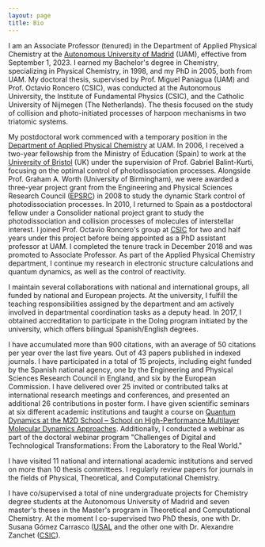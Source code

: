 ```yaml
---
layout: page
title: Bio
---
```


I am an Associate Professor (tenured) in the Department of Applied Physical Chemistry at
the [Autonomous University of Madrid](https://www.uam.es) (UAM), effective from September 1, 2023. I earned my
Bachelor's degree in Chemistry, specializing in Physical Chemistry, in 1998, and my PhD in
2005, both from UAM. My doctoral thesis, supervised by Prof. Miguel Paniagua (UAM) and
Prof. Octavio Roncero (CSIC), was conducted at the Autonomous University, the Institute of
Fundamental Physics (CSIC), and the Catholic University of Nijmegen (The Netherlands). The
thesis focused on the study of collision and photo-initiated processes of harpoon mechanisms
in two triatomic systems.

My postdoctoral work commenced with a temporary position in the [Department of Applied
Physical Chemistry](https://www.uam.es/qfa) at UAM. In 2006, I received a two-year fellowship from the Ministry of
Education (Spain) to work at the [University of Bristol](https://www.bristol.ac.uk/) (UK) under the supervision of Prof. Gabriel
Balint-Kurti, focusing on the optimal control of photodissociation processes. Alongside Prof.
Graham A. Worth (University of Birmingham), we were awarded a three-year project grant
from the Engineering and Physical Sciences Research Council ([EPSRC](https://www.ukri.org/councils/epsrc/)) in 2008 to study
the dynamic Stark control of photodissociation processes. In 2010, I returned to Spain as a
postdoctoral fellow under a Consolider national project grant to study the photodissociation
and collision processes of molecules of interstellar interest. I joined Prof. Octavio Roncero's
group at [CSIC](www.csic.es) for two and half years under this project before being appointed as a PhD
assistant professor at UAM. I completed the tenure track in December 2018 and was promoted
to Associate Professor. As part of the Applied Physical Chemistry department, I continue my 
research in electronic structure calculations and quantum dynamics, as well as the control of
reactivity.

I maintain several collaborations with national and international groups, all funded by national
and European projects. At the university, I fulfill the teaching responsibilities assigned by
the department and am actively involved in departmental coordination tasks as a deputy head. In 2017, I
obtained accreditation to participate in the DoIng program initiated by the
university, which offers bilingual Spanish/English degrees.

I have accumulated more than 900 citations, with an average of 50 citations per year over the
last five years. Out of 43 papers published in indexed journals.
I have participated in a total of 15 projects, including eight funded by the Spanish national
agency, one by the Engineering and Physical Sciences Research Council in England, and
six by the European Commission. I have delivered over 25 invited or contributed talks at
international research meetings and conferences, and presented an additional 26 contributions
in poster form. I have given scientific seminars at six different academic institutions and
taught a course on [Quantum Dynamics at the M2D School – School on High-Performance
Multilayer Molecular Dynamics Approaches](https://m2d-school.qui.uam.es/). Additionally, I conducted a webinar as part of the
doctoral webinar program "Challenges of Digital and Technological Transformations: From the
Laboratory to the Real World."

I have visited 11 national and international academic institutions and served on more than 10
thesis committees. I regularly review papers for journals in the fields of Physical, Theoretical,
and Computational Chemistry.

I have co/supervised a total of nine undergraduate projects for Chemistry degree students at
the Autonomous University of Madrid and seven master's theses in the Master's program in
Theoretical and Computational Chemistry. At the moment I co-supervised two PhD thesis, one with 
Dr. Susana Gómez Carrasco ([USAL](https://www.usal.es) and the other one with Dr. Alexandre Zanchet ([CSIC](https://iff.csic.es)). 
